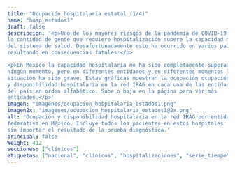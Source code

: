 ```yaml
---
title: "Ocupación hospitalaria estatal (1/4)"
name: "hosp_estados1"
draft: false
descripcion: '<p>Uno de los mayores riesgos de la pandemia de COVID-19 es que
la cantidad de gente que requiere hospitalización supere la capacidad material
del sistema de salud. Desafortunadamente esto ha ocurrido en varios países
resultando en consecuencias fatales.</p>

<p>En México la capacidad hospitalaria no ha sido completamente superada en
ningún momento, pero en diferentes entidades y en diferentes momentos la
situación ha sido grave. Estas gráficas muestran la ocupación ocupación
y disponibilidad hospitalaria en la red IRAG en cada una de las entidades
del país en orden alfabético. Sube o baja en la página para ver más
entidades.</p>'
imagen: "imagenes/ocupacion_hospitalaria_estados1.png"
imagen2x: "imagenes/ocupacion_hospitalaria_estados1@2x.png"
alt: 'Ocupación y disponibilidad hospitalaria en la red IRAG por entidad
federativa en México. Incluye todos los pacientes en estos hospitales
sin importar el resultado de la prueba diagnóstica.'
principal: false
Weight: 412
secciones: ["clínicos"]
etiquetas: ["nacional", "clínicos", "hospitalizaciones", "serie_tiempo", "estados"]
---
```

